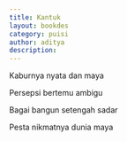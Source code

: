 ```yaml
---
title: Kantuk
layout: bookdes
category: puisi
author: aditya
description: 
---
```


Kaburnya nyata dan maya

Persepsi bertemu ambigu

Bagai bangun setengah sadar

Pesta nikmatnya dunia maya
